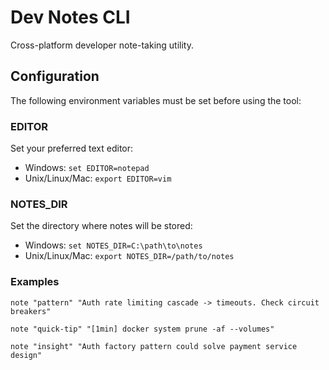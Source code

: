 # Dev Notes CLI

Cross-platform developer note-taking utility.

## Configuration

The following environment variables must be set before using the tool:

### EDITOR

Set your preferred text editor:

- Windows: `set EDITOR=notepad`
- Unix/Linux/Mac: `export EDITOR=vim`

### NOTES_DIR

Set the directory where notes will be stored:

- Windows: `set NOTES_DIR=C:\path\to\notes`
- Unix/Linux/Mac: `export NOTES_DIR=/path/to/notes`

### Examples

```shell
note "pattern" "Auth rate limiting cascade -> timeouts. Check circuit breakers"
```

```shell
note "quick-tip" "[1min] docker system prune -af --volumes"
```

```shell
note "insight" "Auth factory pattern could solve payment service design"
```
